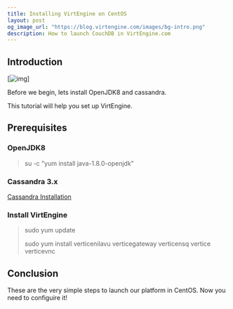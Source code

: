 ```yaml
---
title: Installing VirtEngine on CentOS
layout: post
og_image_url: "https://blog.virtengine.com/images/bg-intro.png"
description: How to launch CouchDB in VirtEngine.com
---
```

## Introduction

[![img](https://blog.virtengine.com/images/bg-intro.png)]

Before we begin, lets install OpenJDK8 and cassandra.

This tutorial will help you set up VirtEngine.

## Prerequisites

### OpenJDK8

> su -c "yum install java-1.8.0-openjdk"

### Cassandra 3.x 

[Cassandra Installation](http://docs.datastax.com/en/cassandra/3.x/cassandra/install/installRHEL.html)

### Install VirtEngine

> sudo yum update  
>  
> sudo yum install verticenilavu verticegateway verticensq vertice verticevnc

## Conclusion

These are the very simple steps to launch our platform in CentOS. Now you need to configuire it!